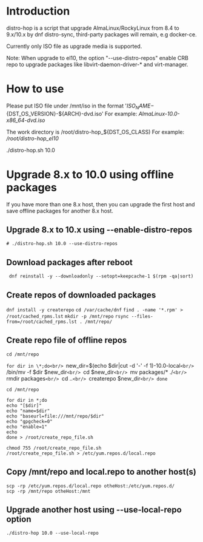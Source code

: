 # Introduction

distro-hop is a script that upgrade AlmaLinux/RockyLinux from 8.4 to 9.x/10.x by dnf distro-sync, third-party packages will remain, e.g docker-ce. 

Currently only ISO file as upgrade media is supported.

Note: When upgrade to el10, the option "--use-distro-repos" enable CRB repo to upgrade packages like libvirt-daemon-driver-* and virt-manager.

# How to use

Please put ISO file under /mnt/iso in the format '${ISO_NAME}-${DST_OS_VERSION}-${ARCH}-dvd.iso'
For example: *AlmaLinux-10.0-x86_64-dvd.iso*

The work directory is /root/distro-hop_${DST_OS_CLASS)
For example: */root/distro-hop_el10*

./distro-hop.sh 10.0

# Upgrade 8.x to 10.0 using offline packages

If you have more than one 8.x host, then you can upgrade the first host and save offline packages for another 8.x host.

## Upgrade 8.x to 10.x using --enable-distro-repos

`# ./distro-hop.sh 10.0 --use-distro-repos`

## Download packages after reboot

` dnf reinstall -y --downloadonly --setopt=keepcache-1 $(rpm -qa|sort)` 

## Create repos of downloaded packages

`dnf install -y createrepo`
`cd /var/cache/dnf`
`find . -name '*.rpm' > /root/cached_rpms.lst`
`mkdir -p /mnt/repo`
`rsync --files-from=/root/cached_rpms.lst . /mnt/repo/`

## Create repo file of offline repos

`cd /mnt/repo`

`for dir in \*;do<br/>
    `new_dir=$(echo $dir|cut -d '-' -f 1)-10.0-local`<br/>
    `/bin/mv -f $dir $new_dir`<br/>
    `cd $new_dir`<br/>
    `mv packages/* ./`<br/>
    `rmdir packages`<br/>
    `cd ..`<br/>
    `createrepo $new_dir`<br/>
done`<br/>

`cd /mnt/repo`<br/>

`for dir in *;do`<br/>
    `echo "[$dir]"`<br/>
    `echo "name=$dir"`<br/>
    `echo "baseurl=file:///mnt/repo/$dir"`<br/>
    `echo "gpgcheck=0"`<br/>
    `echo "enable=1"`<br/>
    `echo`<br/>
`done > /root/create_repo_file.sh`<br/>

`chmod 755 /root/create_repo_file.sh`<br/>
`/root/create_repo_file.sh > /etc/yum.repos.d/local.repo`<br/>

## Copy /mnt/repo and local.repo to another host(s)

`scp -rp /etc/yum.repos.d/local.repo otheHost:/etc/yum.repos.d/`<br/>
`scp -rp /mnt/repo otheHost:/mnt`

## Upgrade another host using --use-local-repo option

`./distro-hop 10.0 --use-local-repo`
